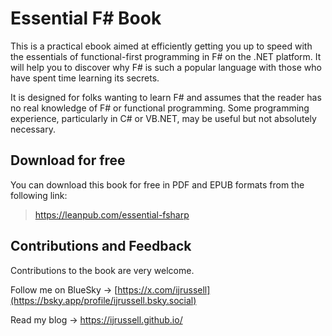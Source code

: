 # Essential F\# Book

This is a practical ebook aimed at efficiently getting you up to speed with the essentials of functional-first programming in F# on the .NET platform. It will help you to discover why F# is such a popular language with those who have spent time learning its secrets. 

It is designed for folks wanting to learn F# and assumes that the reader has no real knowledge of F# or functional programming. Some programming experience, particularly in C# or VB.NET, may be useful but not absolutely necessary.

## Download for free

You can download this book for free in PDF and EPUB formats from the following link:

> https://leanpub.com/essential-fsharp

## Contributions and Feedback

Contributions to the book are very welcome. 

Follow me on BlueSky -> [https://x.com/ijrussell](https://bsky.app/profile/ijrussell.bsky.social)

Read my blog -> https://ijrussell.github.io/
